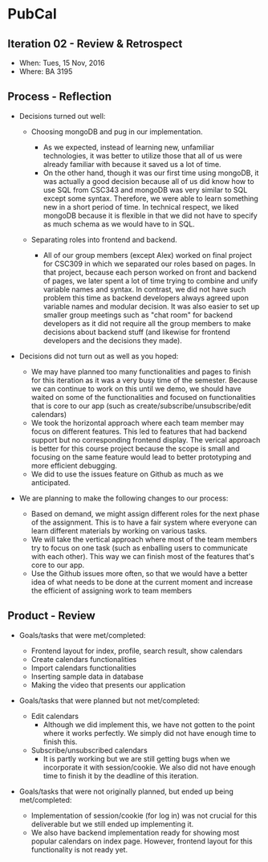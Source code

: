 # PubCal

## Iteration 02 - Review & Retrospect

 * When: Tues, 15 Nov, 2016
 * Where: BA 3195

## Process - Reflection

* Decisions turned out well:
    * Choosing mongoDB and pug in our implementation.
        * As we expected, instead of learning new, unfamiliar technologies, it was better to utilize those that
          all of us were already familiar with because it saved us a lot of time.
        * On the other hand, though it was our first time using mongoDB, it was actually a good decision because
          all of us did know how to use SQL from CSC343 and mongoDB was very similar to SQL except some syntax.
          Therefore, we were able to learn something new in a short period of time. In technical respect, we liked
          mongoDB because it is flexible in that we did not have to specify as much schema as we would have to in SQL.

    * Separating roles into frontend and backend.
        * All of our group members (except Alex) worked on final project for CSC309 in which we separated our roles based on pages.  In that project, because each person worked on front and backend of pages, we later spent a lot of time trying to combine and unify variable names and syntax. In contrast, we did not have such problem this time as backend developers always agreed upon variable names and modular decision. It was also easier to set up smaller group meetings such as "chat room" for backend developers as it did not require all the group members to make decisions about backend stuff (and likewise for frontend developers and the decisions they made).


* Decisions did not turn out as well as you hoped:
   * We may have planned too many functionalities and pages to finish for this iteration as it was a very busy time of
   the semester. Because we can continue to work on this until we demo, we should have waited on some of the functionalities
   and focused on functionalities that is core to our app (such as create/subscribe/unsubscribe/edit calendars)
   * We took the horizontal approach where each team member may focus on different features. This led to features that had backend support but no corresponding frontend display. The verical approach is better for this course project because the scope is small and focusing on the same feature would lead to better prototyping and more efficient debugging.
   * We did to use the issues feature on Github as much as we anticipated.

* We are planning to make the following changes to our process:
   * Based on demand, we might assign different roles for the next phase of the assignment. This is to have a fair system where everyone can learn different materials by working on various tasks.
   * We will take the vertical approach where most of the team members try to focus on one task (such as enballing users to communicate with each other). This way we can finish most of the features that's core to our app.
   * Use the Github issues more often, so that we would have a better idea of what needs to be done at the current moment and increase the efficient of assigning work to team members


## Product - Review

* Goals/tasks that were met/completed:
    * Frontend layout for index, profile, search result, show calendars
    * Create calendars functionalities
    * Import calendars functionalities
    * Inserting sample data in database 
    * Making the video that presents our application

* Goals/tasks that were planned but not met/completed:
    * Edit calendars
        * Although we did implement this, we have not gotten to the point where it works
          perfectly. We simply did not have enough time to finish this.
    * Subscribe/unsubscribed calendars
        * It is partly working but we are still getting bugs when we incorporate it with session/cookie. We also
          did not have enough time to finish it by the deadline of this iteration.


* Goals/tasks that were not originally planned, but ended up being met/completed:
    * Implementation of session/cookie (for log in) was not crucial for this deliverable but we still ended up implementing it.
    * We also have backend implementation ready for showing most popular calendars on index page. However, frontend
      layout for this functionality is not ready yet.
